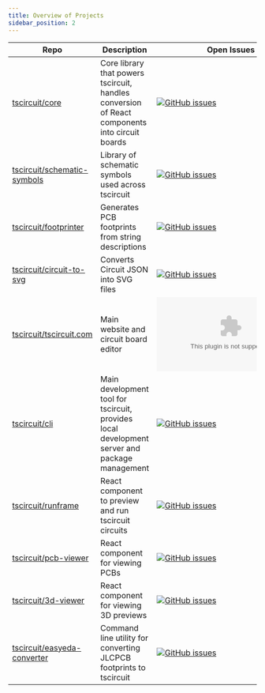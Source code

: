 ```yaml
---
title: Overview of Projects
sidebar_position: 2
---
```


| Repo                                                                          | Description                                                                                    | Open Issues                                                                                                                                 |
| ----------------------------------------------------------------------------- | ---------------------------------------------------------------------------------------------- | ------------------------------------------------------------------------------------------------------------------------------------------- |
| [tscircuit/core](https://github.com/tscircuit/core)                           | Core library that powers tscircuit, handles conversion of React components into circuit boards | [![GitHub issues](https://img.shields.io/github/issues/tscircuit/core)](https://github.com/tscircuit/core/issues)                           |
| [tscircuit/schematic-symbols](https://github.com/tscircuit/schematic-symbols) | Library of schematic symbols used across tscircuit                                             | [![GitHub issues](https://img.shields.io/github/issues/tscircuit/schematic-symbols)](https://github.com/tscircuit/schematic-symbols/issues) |
| [tscircuit/footprinter](https://github.com/tscircuit/footprinter)             | Generates PCB footprints from string descriptions                                              | [![GitHub issues](https://img.shields.io/github/issues/tscircuit/footprinter)](https://github.com/tscircuit/footprinter/issues)             |
| [tscircuit/circuit-to-svg](https://github.com/tscircuit/circuit-to-svg)       | Converts Circuit JSON into SVG files                                                           | [![GitHub issues](https://img.shields.io/github/issues/tscircuit/circuit-to-svg)](https://github.com/tscircuit/circuit-to-svg/issues)       |
| [tscircuit/tscircuit.com](https://github.com/tscircuit/tscircuit.com)         | Main website and circuit board editor                                                          | [![GitHub issues](https://img.shields.io/github/issues/tscircuit/tscircuit.com)](https://github.com/tscircuit/tscircuit.com/issues)         |
| [tscircuit/cli](https://github.com/tscircuit/cli)                             | Main development tool for tscircuit, provides local development server and package management  | [![GitHub issues](https://img.shields.io/github/issues/tscircuit/cli)](https://github.com/tscircuit/cli/issues)                             |
| [tscircuit/runframe](https://github.com/tscircuit/runframe)                   | React component to preview and run tscircuit circuits                                          | [![GitHub issues](https://img.shields.io/github/issues/tscircuit/runframe)](https://github.com/tscircuit/runframe/issues)                   |
| [tscircuit/pcb-viewer](https://github.com/tscircuit/pcb-viewer)               | React component for viewing PCBs                                                               | [![GitHub issues](https://img.shields.io/github/issues/tscircuit/pcb-viewer)](https://github.com/tscircuit/pcb-viewer/issues)               |
| [tscircuit/3d-viewer](https://github.com/tscircuit/3d-viewer)                 | React component for viewing 3D previews                                                        | [![GitHub issues](https://img.shields.io/github/issues/tscircuit/3d-viewer)](https://github.com/tscircuit/3d-viewer/issues)                 |
| [tscircuit/easyeda-converter](https://github.com/tscircuit/easyeda-converter) | Command line utility for converting JLCPCB footprints to tscircuit                             | [![GitHub issues](https://img.shields.io/github/issues/tscircuit/easyeda-converter)](https://github.com/tscircuit/easyeda-converter/issues) |
